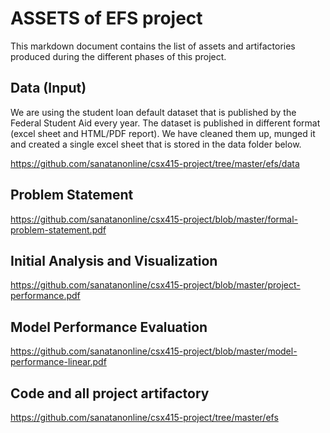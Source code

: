 # ASSETS of EFS project

This markdown document contains the list of assets and artifactories produced during the different phases of this project.

## Data (Input)

We are using the student loan default dataset that is published by the Federal Student Aid every year. The dataset is published in different format (excel sheet and HTML/PDF report). We have cleaned them up, munged it and created a single excel sheet that is stored in the data folder below.

https://github.com/sanatanonline/csx415-project/tree/master/efs/data

## Problem Statement

https://github.com/sanatanonline/csx415-project/blob/master/formal-problem-statement.pdf

## Initial Analysis and Visualization

https://github.com/sanatanonline/csx415-project/blob/master/project-performance.pdf

## Model Performance Evaluation

https://github.com/sanatanonline/csx415-project/blob/master/model-performance-linear.pdf

## Code and all project artifactory

https://github.com/sanatanonline/csx415-project/tree/master/efs








